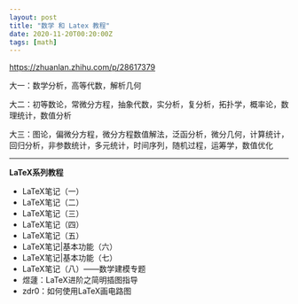 ```yaml
---
layout: post
title: "数学 和 Latex 教程"
date: 2020-11-20T00:20:00Z
tags: [math]
---
```




<https://zhuanlan.zhihu.com/p/28617379>


大一：数学分析，高等代数，解析几何

大二：初等数论，常微分方程，抽象代数，实分析，复分析，拓扑学，概率论，数理统计，数值分析

大三：图论，偏微分方程，微分方程数值解法，泛函分析，微分几何，计算统计，回归分析，非参数统计，多元统计，时间序列，随机过程，运筹学，数值优化

---

**LaTeX系列教程**
- LaTeX笔记（一）
- LaTeX笔记（二）
- LaTeX笔记（三）
- LaTeX笔记（四）
- LaTeX笔记（五）
- LaTeX笔记|基本功能（六）
- LaTeX笔记|基本功能（七）
- LaTeX笔记（八）——数学建模专题
- 煜蘧：LaTeX进阶之简明插图指导
- zdr0：如何使用LaTeX画电路图